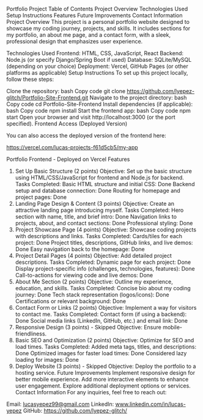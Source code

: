 Portfolio Project
Table of Contents
Project Overview
Technologies Used
Setup Instructions
Features
Future Improvements
Contact Information
Project Overview
This project is a personal portfolio website designed to showcase my coding journey, projects, and skills. It includes sections for my portfolio, an about me page, and a contact form, with a sleek, professional design that emphasizes user experience.

Technologies Used
Frontend: HTML, CSS, JavaScript, React
Backend: Node.js (or specify Django/Spring Boot if used)
Database: SQLite/MySQL (depending on your choice)
Deployment: Vercel, GitHub Pages (or other platforms as applicable)
Setup Instructions
To set up this project locally, follow these steps:

Clone the repository:
bash
Copy code
git clone https://github.com/lyepez-glitch/Portfolio-Site-Frontend.git
Navigate to the project directory:
bash
Copy code
cd Portfolio-Site-Frontend
Install dependencies (if applicable):
bash
Copy code
npm install
Start the frontend app:
bash
Copy code
npm start
Open your browser and visit http://localhost:3000 (or the port specified).
Frontend Access (Deployed Version)

You can also access the deployed version of the frontend here:

https://vercel.com/lucas-projects-f61d5cb5/my-app

Portfolio Frontend - Deployed on Vercel
Features
1. Set Up Basic Structure (2 points)
Objective: Set up the basic structure using HTML/CSS/JavaScript for frontend and Node.js for backend.
Tasks Completed:
Basic HTML structure and initial CSS: Done
Backend setup and database connection: Done
Routing for homepage and project pages: Done
2. Landing Page Design & Content (3 points)
Objective: Create an attractive landing page introducing myself.
Tasks Completed:
Hero section with name, title, and brief intro: Done
Navigation links to projects, about, and contact sections: Done
Professional styling: Done
3. Project Showcase Page (4 points)
Objective: Showcase coding projects with descriptions and links.
Tasks Completed:
Cards/tiles for each project: Done
Project titles, descriptions, GitHub links, and live demos: Done
Easy navigation back to the homepage: Done
4. Project Detail Pages (4 points)
Objective: Add detailed project descriptions.
Tasks Completed:
Dynamic page for each project: Done
Display project-specific info (challenges, technologies, features): Done
Call-to-actions for viewing code and live demos: Done
5. About Me Section (2 points)
Objective: Outline my experience, education, and skills.
Tasks Completed:
Concise bio about my coding journey: Done
Tech stack representation (logos/icons): Done
Certifications or relevant background: Done
6. Contact Form or Links (2 points)
Objective: Implement a way for visitors to contact me.
Tasks Completed:
Contact form (if using a backend): Done
Social media links (LinkedIn, GitHub, etc.) and email link: Done
7. Responsive Design (3 points) - Skipped
Objective: Ensure mobile-friendliness.
8. Basic SEO and Optimization (2 points)
Objective: Optimize for SEO and load times.
Tasks Completed:
Added meta tags, titles, and descriptions: Done
Optimized images for faster load times: Done
Considered lazy loading for images: Done
9. Deploy Website (3 points) - Skipped
Objective: Deploy the portfolio to a hosting service.
Future Improvements
Implement responsive design for better mobile experience.
Add more interactive elements to enhance user engagement.
Explore additional deployment options or services.
Contact Information
For any inquiries, feel free to reach out:

Email: lucasyepez99@gmail.com
LinkedIn: www.linkedin.com/in/lucas-yepez
GitHub: https://github.com/lyepez-glitch/
